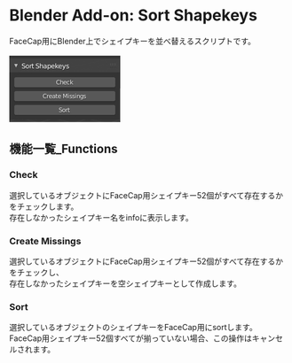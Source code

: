 # Blender Add-on: Sort Shapekeys
FaceCap用にBlender上でシェイプキーを並べ替えるスクリプトです。  
<br>
![アドオン画像](./doc/sort_shapekeys_00.jpg)

## 機能一覧_Functions  
### Check  
選択しているオブジェクトにFaceCap用シェイプキー52個がすべて存在するかをチェックします。  
存在しなかったシェイプキー名をinfoに表示します。  

### Create Missings  
選択しているオブジェクトにFaceCap用シェイプキー52個がすべて存在するかをチェックし、  
存在しなかったシェイプキーを空シェイプキーとして作成します。  

### Sort  
選択しているオブジェクトのシェイプキーをFaceCap用にsortします。  
FaceCap用シェイプキー52個すべてが揃っていない場合、この操作はキャンセルされます。  
